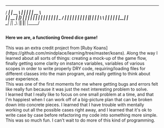    _____   _____    ______   ______   _____   
  / ____| |  __ \  |  ____| |  ____| |  __ \  
 | |  __  | |__) | | |__    | |__    | |  | | 
 | | |_ | |  _  /  |  __|   |  __|   | |  | | 
 | |__| | | | \ \  | |____  | |____  | |__| |   
  \_____| |_|  \_\ |______| |______| |_____/  
  
<br/>
<b>Here we are, a functioning Greed dice game!</b><br/>
<br/>
This was an extra credit project from [Ruby Koans](https://github.com/mindplace/learning/tree/master/koans). Along the way I learned
about all sorts of things: creating a mock-up of the game flow, finally getting some 
clarity on instance variables, variables of various scopes in order to write properly
DRY code, requiring/loading files for different classes into the main program, and 
really getting to think about user experience. 
<br/>
This was one of the first moments for me where getting bugs and errors felt like 
really fun because it was just the next interesting problem to solve. 
<br/>
I learned that I really like to focus on one small problem at a time, and that I'm 
happiest when I can work off of a big-picture plan that can be broken down into
concrete pieces. I learned that I have trouble with mentally working out all the 
possible cases right away, and I learned that it's ok to write case by case before
refactoring my code into something more simple. 
<br/>
This was so much fun. I can't wait to do more of this kind of programming. 





    
